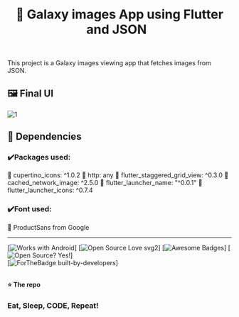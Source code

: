 <h1 align='center'> 🌌 Galaxy images App using Flutter and JSON  &nbsp   </h1> <br>

This project is a Galaxy images viewing app that fetches images from JSON.

## 🖼️ Final UI <br>

<img src="https://i.ibb.co/Jy3kG0B/1.jpg" alt="1" border="0">


## 💠 Dependencies <br>
### ✔️Packages used:<br>
🔹 cupertino_icons: ^1.0.2
🔹 http: any
🔹 flutter_staggered_grid_view: ^0.3.0
🔹 cached_network_image: ^2.5.0
🔹 flutter_launcher_name: "^0.0.1"
🔹 flutter_launcher_icons: ^0.7.4

 
### ✔️Font used:<br>
🔹 ProductSans from Google



-----------------------------------------------------------------

[![Works with Android](https://img.shields.io/badge/Works_with-Android-green?style=flat-square)]
[![Open Source Love svg2](https://badges.frapsoft.com/os/v2/open-source.svg?v=103)]
[![Awesome Badges](https://img.shields.io/badge/badges-awesome-green.svg)]
[![Open Source? Yes!](https://badgen.net/badge/Open%20Source%20%3F/Yes%21/blue?icon=github)] <br>
[![ForTheBadge built-by-developers](http://ForTheBadge.com/images/badges/built-by-developers.svg)]
<br>
<br>

**⭐ The repo**



### Eat, Sleep, CODE, Repeat!





